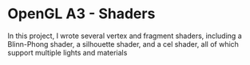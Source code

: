 # OpenGL A3 - Shaders
In this project, I wrote several vertex and fragment shaders, including a Blinn-Phong shader, a silhouette shader, and a cel shader, all of which support multiple lights and materials